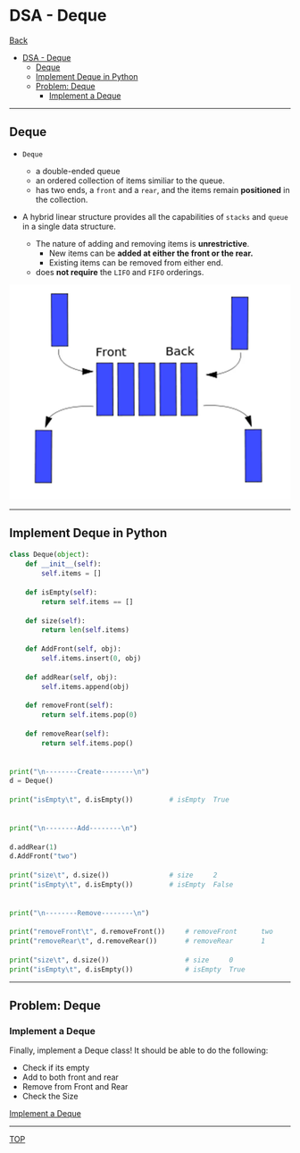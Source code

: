 # DSA - Deque

[Back](../../index.md)

- [DSA - Deque](#dsa---deque)
  - [Deque](#deque)
  - [Implement Deque in Python](#implement-deque-in-python)
  - [Problem: Deque](#problem-deque)
    - [Implement a Deque](#implement-a-deque)

---

## Deque

- `Deque`

  - a double-ended queue
  - an ordered collection of items similiar to the queue.
  - has two ends, a `front` and a `rear`, and the items remain **positioned** in the collection.

- A hybrid linear structure provides all the capabilities of `stacks` and `queue` in a single data structure.
  - The nature of adding and removing items is **unrestrictive**.
    - New items can be **added at either the front or the rear.**
    - Existing items can be removed from either end.
  - does **not require** the `LIFO` and `FIFO` orderings.

![deque](./pic/deque.png)

---

## Implement Deque in Python

```py
class Deque(object):
    def __init__(self):
        self.items = []

    def isEmpty(self):
        return self.items == []

    def size(self):
        return len(self.items)

    def AddFront(self, obj):
        self.items.insert(0, obj)

    def addRear(self, obj):
        self.items.append(obj)

    def removeFront(self):
        return self.items.pop(0)

    def removeRear(self):
        return self.items.pop()


print("\n--------Create--------\n")
d = Deque()

print("isEmpty\t", d.isEmpty())         # isEmpty  True


print("\n--------Add--------\n")

d.addRear(1)
d.AddFront("two")

print("size\t", d.size())               # size     2
print("isEmpty\t", d.isEmpty())         # isEmpty  False


print("\n--------Remove--------\n")

print("removeFront\t", d.removeFront())     # removeFront      two
print("removeRear\t", d.removeRear())       # removeRear       1

print("size\t", d.size())                   # size     0
print("isEmpty\t", d.isEmpty())             # isEmpty  True

```

---

## Problem: Deque

### Implement a Deque

Finally, implement a Deque class! It should be able to do the following:

- Check if its empty
- Add to both front and rear
- Remove from Front and Rear
- Check the Size

[Implement a Deque](./problem_implement_deque.ipynb)

---

[TOP](#dsa---deque)
